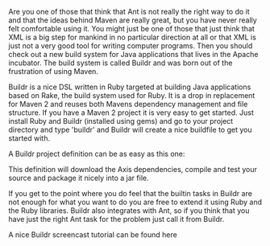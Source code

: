 Are you one of those that think that Ant is not really the right way to do it and that the ideas behind Maven are really great, but you have never really felt comfortable using it. You might just be one of those that just think that XML is a big step for mankind in no particular direction at all or that XML is just not a very good tool for writing computer programs. Then you should check out a new build system for Java applications that lives in the Apache incubator. The build system is called Buildr and was born out of the frustration of using Maven.

Buildr is a nice DSL written in Ruby targeted at building Java applications based on Rake, the build system used for Ruby. It is a drop in replacement for Maven 2 and reuses both Mavens dependency management and file structure. If you have a Maven 2 project it is very easy to get started. Just install Ruby and Buildr (installed using gems) and go to your project directory and type 'buildr' and Buildr will create a nice buildfile to get you started with.

A Buildr project definition can be as easy as this one:


This definition will download the Axis dependencies, compile and test your source and package it nicely into a jar file.

If you get to the point where you do feel that the builtin tasks in Buildr are not enough for what you want to do you are free to extend it using Ruby and the Ruby libraries. Buildr also integrates with Ant, so if you think that you have just the right Ant task for the problem just call it from Buildr.

A nice Buildr screencast tutorial can be found here
